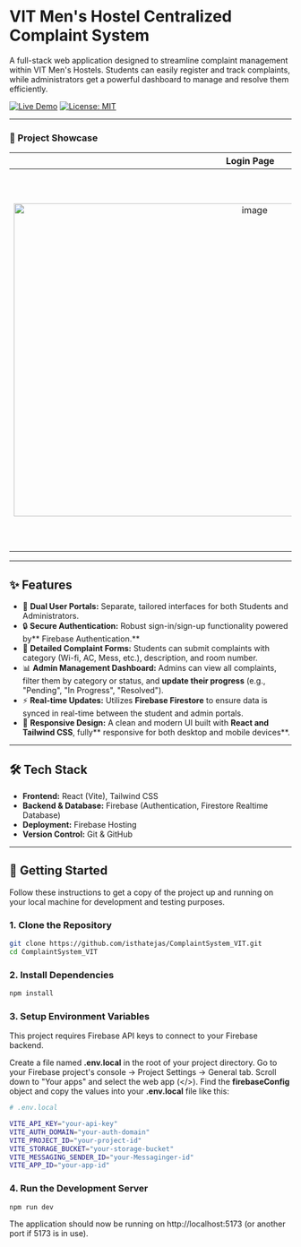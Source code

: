 # VIT Men's Hostel Centralized Complaint System

A full-stack web application designed to streamline complaint management within VIT Men's Hostels. Students can easily register and track complaints, while administrators get a powerful dashboard to manage and resolve them efficiently.

[![Live Demo](https://img.shields.io/badge/Live-Demo-brightgreen?style=for-the-badge&logo=firebase)](https://vit-hostel-complaint-new.web.app/)
[![License: MIT](https://img.shields.io/badge/License-MIT-blue.svg?style=for-the-badge)](https://opensource.org/licenses/MIT)

---

### 📸 Project Showcase

| Login Page | Student Dashboard | Admin Dashboard |
| :---: | :---: | :---: |
| <img width="844" height="559" alt="image" src="https://github.com/user-attachments/assets/7c0a146b-da6e-4f38-a857-f20f3f1b9d2a" /> | <img width="1154" height="484" alt="image" src="https://github.com/user-attachments/assets/ada399f8-ec7a-45a8-ba6b-cc71e7f2c14e" /> | <img width="1158" height="676" alt="image" src="https://github.com/user-attachments/assets/f9a497db-aa55-4e14-80da-bf46be88c4dd" /> |

---

## ✨ Features

-   👤 **Dual User Portals:** Separate, tailored interfaces for both Students and Administrators.
-   🔒 **Secure Authentication:** Robust sign-in/sign-up functionality powered by** Firebase Authentication.**
-   📝 **Detailed Complaint Forms:** Students can submit complaints with category (Wi-fi, AC, Mess, etc.), description, and room number.
-   📊 **Admin Management Dashboard:** Admins can view all complaints, filter them by category or status, and **update their progress** (e.g., "Pending", "In Progress", "Resolved").
-   ⚡ **Real-time Updates:** Utilizes **Firebase Firestore** to ensure data is synced in real-time between the student and admin portals.
-   📱 **Responsive Design:** A clean and modern UI built with **React and Tailwind CSS**, fully** responsive for both desktop and mobile devices**.

---

## 🛠️ Tech Stack

-   **Frontend:** React (Vite), Tailwind CSS
-   **Backend & Database:** Firebase (Authentication, Firestore Realtime Database)
-   **Deployment:** Firebase Hosting
-   **Version Control:** Git & GitHub

---

## 🚀 Getting Started

Follow these instructions to get a copy of the project up and running on your local machine for development and testing purposes.
### 1. Clone the Repository

```bash
git clone https://github.com/isthatejas/ComplaintSystem_VIT.git
cd ComplaintSystem_VIT
```
### 2. Install Dependencies
```bash
npm install
```
### 3. Setup Environment Variables
This project requires Firebase API keys to connect to your Firebase backend.

Create a file named **.env.local** in the root of your project directory.
Go to your Firebase project's console -> Project Settings -> General tab.
Scroll down to "Your apps" and select the web app (</>).
Find the **firebaseConfig** object and copy the values into your **.env.local** file like this:
```bash
# .env.local

VITE_API_KEY="your-api-key"
VITE_AUTH_DOMAIN="your-auth-domain"
VITE_PROJECT_ID="your-project-id"
VITE_STORAGE_BUCKET="your-storage-bucket"
VITE_MESSAGING_SENDER_ID="your-Messaginger-id"
VITE_APP_ID="your-app-id"
```
### 4. Run the Development Server
```bash
npm run dev
```
The application should now be running on http://localhost:5173 (or another port if 5173 is in use).
